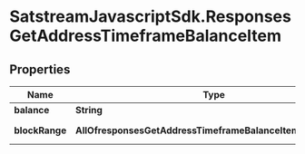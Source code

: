 # SatstreamJavascriptSdk.ResponsesGetAddressTimeframeBalanceItem

## Properties
Name | Type | Description | Notes
------------ | ------------- | ------------- | -------------
**balance** | **String** |  | [optional] 
**blockRange** | **AllOfresponsesGetAddressTimeframeBalanceItemBlockRange** | Time       time.Time  &#x60;json:\&quot;time\&quot;&#x60; | [optional] 
